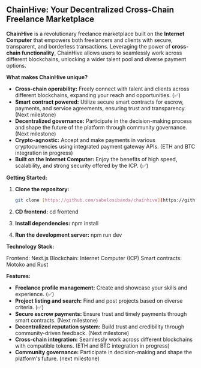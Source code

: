 ## ChainHive: Your Decentralized Cross-Chain Freelance Marketplace

**ChainHive** is a revolutionary freelance marketplace built on the **Internet Computer** that empowers both freelancers and clients with secure, transparent, and borderless transactions. Leveraging the power of **cross-chain functionality**, ChainHive allows users to seamlessly work across different blockchains, unlocking a wider talent pool and diverse payment options.

**What makes ChainHive unique?**

* **Cross-chain operability:** Freely connect with talent and clients across different blockchains, expanding your reach and opportunities. (✅)
* **Smart contract powered:** Utilize secure smart contracts for escrow, payments, and service agreements, ensuring trust and transparency. (Next milestone)
* **Decentralized governance:** Participate in the decision-making process and shape the future of the platform through community governance. (Next milestone)
* **Crypto-agnostic:** Accept and make payments in various cryptocurrencies using integrated payment gateway APIs. (ETH and BTC integration in progress)
* **Built on the Internet Computer:** Enjoy the benefits of high speed, scalability, and strong security offered by the ICP. (✅)


**Getting Started:**

1. **Clone the repository:**
   ```bash
   git clone [https://github.com/sabelosibanda/chainhive](https://github.com/sabelosibanda/chainhive)

2. **CD frontend:**
   cd frontend

3. **Install dependencies:**
   npm install

4. **Run the development server:**
   npm run dev



**Technology Stack:**

Frontend: Next.js
Blockchain: Internet Computer (ICP)
Smart contracts: Motoko and Rust

**Features:**

* **Freelance profile management:** Create and showcase your skills and experience. (✅)
* **Project listing and search:** Find and post projects based on diverse criteria. (✅)
* **Secure escrow payments:** Ensure trust and timely payments through smart contracts. (Next milestone)
* **Decentralized reputation system:** Build trust and credibility through community-driven feedback. (Next milestone)
* **Cross-chain integration:** Seamlessly work across different blockchains with compatible tokens. (ETH and BTC integration in progress)
* **Community governance:** Participate in decision-making and shape the platform's future. (next milestone)
